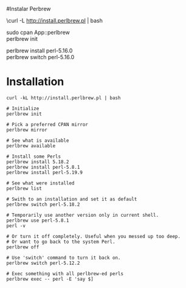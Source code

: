 #Instalar Perbrew 
  
\curl -L http://install.perlbrew.pl | bash  
  
  
sudo cpan App::perlbrew  
perlbrew init  
  
perlbrew install perl-5.16.0  
perlbrew switch perl-5.16.0 
  
   
   
 # Installation
    curl -kL http://install.perlbrew.pl | bash  
  
    # Initialize  
    perlbrew init  
  
    # Pick a preferred CPAN mirror  
    perlbrew mirror  
  
    # See what is available  
    perlbrew available  

    # Install some Perls  
    perlbrew install 5.18.2  
    perlbrew install perl-5.8.1  
    perlbrew install perl-5.19.9  

    # See what were installed  
    perlbrew list  

    # Swith to an installation and set it as default
    perlbrew switch perl-5.18.2

    # Temporarily use another version only in current shell.
    perlbrew use perl-5.8.1
    perl -v

    # Or turn it off completely. Useful when you messed up too deep.
    # Or want to go back to the system Perl.
    perlbrew off

    # Use 'switch' command to turn it back on.
    perlbrew switch perl-5.12.2

    # Exec something with all perlbrew-ed perls
    perlbrew exec -- perl -E 'say $]



